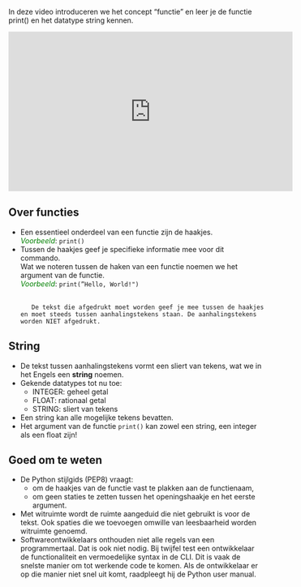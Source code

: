 In deze video introduceren we het concept “functie” en leer je de functie print() en het datatype string kennen.

<div align="center">
<iframe width="560" height="315" src="https://www.youtube.com/embed/_uoBdW-D9mg" title="YouTube video player" frameborder="0" allow="accelerometer; autoplay; clipboard-write; encrypted-media; gyroscope; picture-in-picture; web-share" allowfullscreen></iframe>
</div>

## Over functies
<div>
<ul>
  <li> Een essentieel onderdeel van een functie zijn de haakjes.<br>
       <i style="color:green;">Voorbeeld</i>: <code>print()</code>
  </li>
  <li> Tussen de haakjes geef je specifieke informatie mee voor dit commando. <br>
       Wat we noteren tussen de haken van een functie noemen we het argument van de functie. <br>
       <i style="color:green;">Voorbeeld</i>: <code>print(”Hello, World!")</code> <br><br>

       De tekst die afgedrukt moet worden geef je mee tussen de haakjes en moet steeds tussen aanhalingstekens staan. De aanhalingstekens worden NIET afgedrukt.
  </li>
</ul>
</div>

## String
<div>
<ul>
  <li> De tekst tussen aanhalingstekens vormt een sliert van tekens, wat we in het Engels een <b>string</b> noemen.</li>
  <li> Gekende datatypes tot nu toe:
    <ul>
      <li> INTEGER: geheel getal </li>
      <li> FLOAT: rationaal getal </li>
      <li> STRING: sliert van tekens </li>
    </ul>
  </li>
  <li> Een string kan alle mogelijke tekens bevatten. </li>
  <li> Het argument van de functie <code>print()</code> kan zowel een string, een integer als een float zijn! </li>
</ul>
</div>

## Goed om te weten
<div>
  <ul>
    <li> De Python stijlgids (PEP8) vraagt:
      <ul>
        <li> om de haakjes van de functie vast te plakken aan de functienaam, </li>
        <li> om geen staties te zetten tussen het openingshaakje en het eerste argument. </li>
      </ul>
    </li>
    <li> Met witruimte wordt de ruimte aangeduid die niet gebruikt is voor de tekst.
         Ook spaties die we toevoegen omwille van leesbaarheid worden witruimte genoemd.
    </li>
    <li> Softwareontwikkelaars onthouden niet alle regels van een programmertaal. Dat is ook niet nodig. Bij twijfel test een ontwikkelaar de functionaliteit en vermoedelijke syntax in de CLI. Dit is vaak de snelste manier om tot werkende code te komen. Als de ontwikkelaar er op die manier niet snel uit komt, raadpleegt hij de Python user manual.
    </li>
  </ul>
</div>
